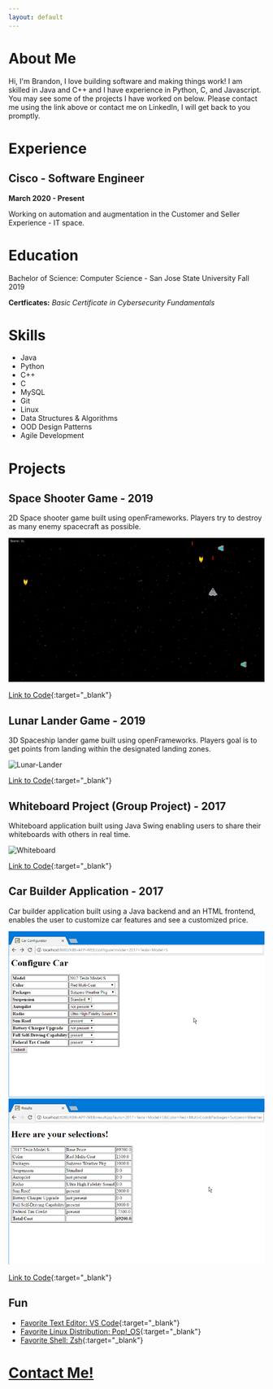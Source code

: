 ```yaml
---
layout: default
---
```


# About Me

Hi, I'm Brandon, I love building software and making things work! I am skilled in Java and C++ and I have experience in Python, C, and Javascript. You may see some of the projects I have worked on below. Please contact me using the link above or contact me on LinkedIn, I will get back to you promptly.

# Experience

## Cisco - Software Engineer

**March 2020 - Present**

Working on automation and augmentation in the Customer and Seller Experience - IT space.

# Education

Bachelor of Science: Computer Science - San Jose State University Fall 2019

**Certficates:** *Basic Certificate in Cybersecurity Fundamentals*

# Skills

*   Java
*   Python
*   C++
*   C
*   MySQL
*   Git
*   Linux
*   Data Structures & Algorithms
*   OOD Design Patterns
*   Agile Development


# Projects

## Space Shooter Game - 2019

2D Space shooter game built using openFrameworks. Players try to destroy as many enemy spacecraft as possible.

![Space-Shooter](assets/space-shooter.gif)

[Link to Code](https://github.com/brandon-a/2D-Shooter){:target="_blank"}

## Lunar Lander Game - 2019

3D Spaceship lander game built using openFrameworks. Players goal is to get points from landing within the designated landing zones.

![Lunar-Lander](assets/lunar-lander.gif)

[Link to Code](https://github.com/brandon-a/lunar-lander){:target="_blank"}

## Whiteboard Project (Group Project) - 2017

Whiteboard application built using Java Swing enabling users to share their whiteboards with others in real time.

![Whiteboard](assets/whiteboard.gif)

[Link to Code](https://github.com/brandon-a/whiteboard){:target="_blank"}

## Car Builder Application - 2017

Car builder application built using a Java backend and an HTML frontend, enables the user to customize car features and see a customized price.

![Car-Builder1](assets/car-builder-1.png)
![Car-Builder2](assets/car-builder-2.png)

[Link to Code](https://github.com/brandon-a/KBB-Application){:target="_blank"}

## Fun

*   [Favorite Text Editor: VS Code](https://code.visualstudio.com/){:target="_blank"}
*   [Favorite Linux Distribution: Pop!_OS](https://system76.com/pop){:target="_blank"}
*   [Favorite Shell: Zsh](http://zsh.sourceforge.net/){:target="_blank"}


# [Contact Me!](https://b7g53.typeform.com/to/cVQ4m2 "Contact Me!")
